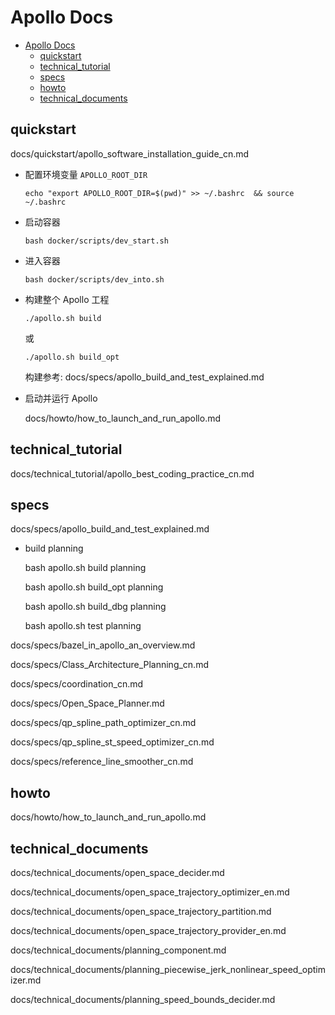 # Apollo Docs

- [Apollo Docs](#apollo-docs)
  - [quickstart](#quickstart)
  - [technical_tutorial](#technical_tutorial)
  - [specs](#specs)
  - [howto](#howto)
  - [technical_documents](#technical_documents)

## quickstart

docs/quickstart/apollo_software_installation_guide_cn.md

- 配置环境变量 `APOLLO_ROOT_DIR`

      echo "export APOLLO_ROOT_DIR=$(pwd)" >> ~/.bashrc  && source ~/.bashrc

- 启动容器

      bash docker/scripts/dev_start.sh

- 进入容器

      bash docker/scripts/dev_into.sh

- 构建整个 Apollo 工程

      ./apollo.sh build

  或

      ./apollo.sh build_opt

  构建参考: docs/specs/apollo_build_and_test_explained.md

- 启动并运行 Apollo

  docs/howto/how_to_launch_and_run_apollo.md

## technical_tutorial

docs/technical_tutorial/apollo_best_coding_practice_cn.md

## specs

docs/specs/apollo_build_and_test_explained.md

- build planning

  bash apollo.sh build planning

  bash apollo.sh build_opt planning

  bash apollo.sh build_dbg planning

  bash apollo.sh test planning















docs/specs/bazel_in_apollo_an_overview.md

docs/specs/Class_Architecture_Planning_cn.md

docs/specs/coordination_cn.md

docs/specs/Open_Space_Planner.md

docs/specs/qp_spline_path_optimizer_cn.md

docs/specs/qp_spline_st_speed_optimizer_cn.md

docs/specs/reference_line_smoother_cn.md

## howto

docs/howto/how_to_launch_and_run_apollo.md

## technical_documents

docs/technical_documents/open_space_decider.md

docs/technical_documents/open_space_trajectory_optimizer_en.md

docs/technical_documents/open_space_trajectory_partition.md

docs/technical_documents/open_space_trajectory_provider_en.md

docs/technical_documents/planning_component.md

docs/technical_documents/planning_piecewise_jerk_nonlinear_speed_optimizer.md

docs/technical_documents/planning_speed_bounds_decider.md




